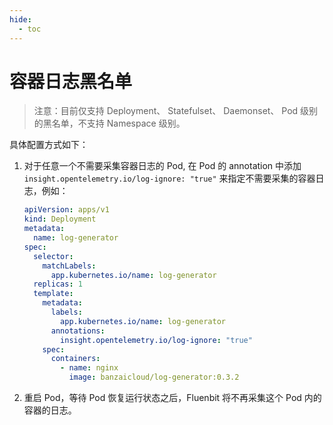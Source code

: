 ```yaml
---
hide:
  - toc
---
```


# 容器日志黑名单

> 注意：目前仅支持 Deployment、 Statefulset、 Daemonset、 Pod 级别的黑名单，不支持 Namespace 级别。

具体配置方式如下：

1. 对于任意一个不需要采集容器日志的 Pod, 在 Pod 的 annotation 中添加 `insight.opentelemetry.io/log-ignore: "true"` 来指定不需要采集的容器日志，例如：

    ```yaml
    apiVersion: apps/v1
    kind: Deployment
    metadata:
      name: log-generator
    spec:
      selector:
        matchLabels:
          app.kubernetes.io/name: log-generator
      replicas: 1
      template:
        metadata:
          labels:
            app.kubernetes.io/name: log-generator
          annotations:
            insight.opentelemetry.io/log-ignore: "true"
        spec:
          containers:
            - name: nginx
              image: banzaicloud/log-generator:0.3.2
    ```

2. 重启 Pod，等待 Pod 恢复运行状态之后，Fluenbit 将不再采集这个 Pod 内的容器的日志。
